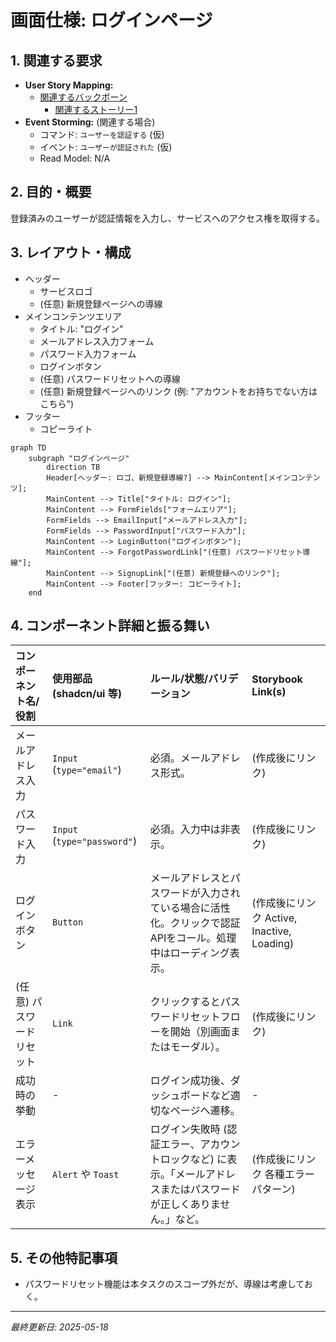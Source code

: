 # 画面仕様: ログインページ

## 1. 関連する要求

* **User Story Mapping:**
  * [関連するバックボーン](<../requirements/user_story_mapping.md#バックボーン-アカウント登録を行う>)
    * [関連するストーリー1](<../requirements/user_story_mapping.md#登録済みのユーザーはメールアドレスとパスワードでログインできる>)
* **Event Storming:** (関連する場合)
  * コマンド: `ユーザーを認証する` (仮)
  * イベント: `ユーザーが認証された` (仮)
  * Read Model: N/A

## 2. 目的・概要

登録済みのユーザーが認証情報を入力し、サービスへのアクセス権を取得する。

## 3. レイアウト・構成

* ヘッダー
  * サービスロゴ
  * (任意) 新規登録ページへの導線
* メインコンテンツエリア
  * タイトル: "ログイン"
  * メールアドレス入力フォーム
  * パスワード入力フォーム
  * ログインボタン
  * (任意) パスワードリセットへの導線
  * (任意) 新規登録ページへのリンク (例: "アカウントをお持ちでない方はこちら")
* フッター
  * コピーライト

```mermaid
graph TD
    subgraph "ログインページ"
        direction TB
        Header[ヘッダー: ロゴ、新規登録導線?] --> MainContent[メインコンテンツ];
        MainContent --> Title["タイトル: ログイン"];
        MainContent --> FormFields["フォームエリア"];
        FormFields --> EmailInput["メールアドレス入力"];
        FormFields --> PasswordInput["パスワード入力"];
        MainContent --> LoginButton("ログインボタン");
        MainContent --> ForgotPasswordLink["(任意) パスワードリセット導線"];
        MainContent --> SignupLink["(任意) 新規登録へのリンク"];
        MainContent --> Footer[フッター: コピーライト];
    end
```

## 4. コンポーネント詳細と振る舞い

| コンポーネント名/役割   | 使用部品 (shadcn/ui 等) | ルール/状態/バリデーション                                                                                               | Storybook Link(s)                                   |
| :------------------------ | :------------------------ | :----------------------------------------------------------------------------------------------------------------------- | :-------------------------------------------------- |
| メールアドレス入力        | `Input` (`type="email"`)  | 必須。メールアドレス形式。                                                                                                   | (作成後にリンク)                                    |
| パスワード入力          | `Input` (`type="password"`) | 必須。入力中は非表示。                                                                                                     | (作成後にリンク)                                    |
| ログインボタン            | `Button`                  | メールアドレスとパスワードが入力されている場合に活性化。クリックで認証APIをコール。処理中はローディング表示。                  | (作成後にリンク Active, Inactive, Loading)        |
| (任意) パスワードリセット | `Link`                    | クリックするとパスワードリセットフローを開始（別画面またはモーダル）。                                                       | (作成後にリンク)                                    |
| 成功時の挙動            | -                         | ログイン成功後、ダッシュボードなど適切なページへ遷移。                                                                         | -                                                   |
| エラーメッセージ表示      | `Alert` や `Toast`        | ログイン失敗時 (認証エラー、アカウントロックなど) に表示。「メールアドレスまたはパスワードが正しくありません。」など。 | (作成後にリンク 各種エラーパターン)                 |

## 5. その他特記事項

* パスワードリセット機能は本タスクのスコープ外だが、導線は考慮しておく。

---
*最終更新日: 2025-05-18*
